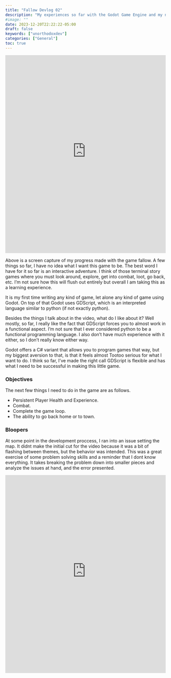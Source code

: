 ```yaml
---
title: "Fallow Devlog 02"
description: "My experiences so far with the Godot Game Engine and my new little game."
#image: ""
date: 2023-12-20T22:22:22-05:00
draft: false
keywords: ["unorthodoxdev"]
categories: ["General"]
toc: true
---
```


<iframe width="100%" height="620" src="https://www.youtube-nocookie.com/embed/SZrikhGiqQ4?si=XrCB43I7W6U3qhyi" title="YouTube video player" frameborder="0" allow="accelerometer; autoplay; clipboard-write; encrypted-media; gyroscope; picture-in-picture; web-share" allowfullscreen></iframe>

Above is a screen capture of my progress made with the game fallow. A few things so far, I have no idea what I want this game to be. The best word I have for it so far is an interactive adventure. I think of those terminal story games where you must look around, explore, get into combat, loot, go back, etc. I’m not sure how this will flush out entirely but overall I am taking this as a learning experience.

It is my first time writing any kind of game, let alone any kind of game using Godot. On top of that Godot uses GDScript, which is an interpreted language similar to python (if not exactly python).

Besides the things I talk about in the video, what do I like about it? Well mostly, so far, I really like the fact that GDScript forces you to almost work in a functional aspect. I’m not sure that I ever considered python to be a functional programming language. I also don’t have much experience with it either, so I don’t really know either way.

Godot offers a C# variant that allows you to program games that way, but my biggest aversion to that, is that it feels almost Tootoo serious for what I want to do. I think so far, I’ve made the right call GDScript is flexible and has what I need to be successful in making this little game.

### Objectives

The next few things I need to do in the game are as follows.

-	Persistent Player Health and Experience.
-	Combat.
-	Complete the game loop.
-	The ability to go back home or to town.

### Bloopers

At some point in the development proccess, I ran into an issue setting the map. It didnt make the initial cut for the video because it was a bit of flashing between themes, but the behavior was intended. This was a great exercise of some problem solving skills and a reminder that I dont know everything. It takes breaking the problem down into smaller pieces and analyze the issues at hand, and the error presented. 

<iframe width="100%" height="620" src="https://www.youtube-nocookie.com/embed/Qk2QgM7Ob90?si=G4ZOUWJY1wiv8QJa" title="YouTube video player" frameborder="0" allow="accelerometer; autoplay; clipboard-write; encrypted-media; gyroscope; picture-in-picture; web-share" allowfullscreen></iframe>
